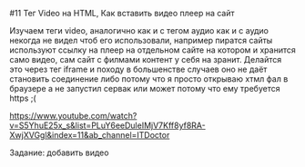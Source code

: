 #11 Тег Video на HTML, Как вставить видео плеер на сайт


Изучаем теги video, аналогично как и с тегом аудио как и с аудио некогда не видел чтоб его использовали, например пиратся сайты используют ссылку на плеер на отдельном сайте на котором и хранится само видео, сам сайт с филмами контент у себя на зранит.
Делайтся это через тег iframe и походу в большенстве случаев оно не даёт становить соединение либо потому что я просто открываю хтмл фал в браузере а не запустил сервак или может потому что ему требуется  https  ;(

https://www.youtube.com/watch?v=S5YhuE25x_s&list=PLuY6eeDuleIMjV7Kff8yf8RA-XwjXVGgl&index=11&ab_channel=ITDoctor

Задание: добавить видео 